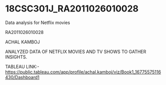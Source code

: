 # 18CSC301J_RA2011026010028
Data analysis for Netflix movies


RA2011026010028

ACHAL KAMBOJ

ANALYZED DATA OF NETFLIX MOVIES AND TV SHOWS TO GATHER INSIGHTS.

TABLEAU LINK:- https://public.tableau.com/app/profile/achal.kamboj/viz/Book1_16775575116430/Dashboard1
